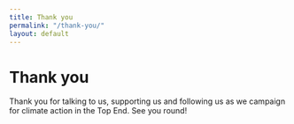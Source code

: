 ```yaml
---
title: Thank you
permalink: "/thank-you/"
layout: default
---
```

<div class="container">
  <div class="row">
    <div class="col-xl-8 offset-xl-2 py-5">
      <h1 class="mb-4">Thank you</h1>
      <p class="lead">Thank you for talking to us, supporting us and following us as we campaign for climate action in the Top End. See you round!</p>
    </div>
    <!-- /.8 -->
  </div>
  <!-- /.row-->
</div>
